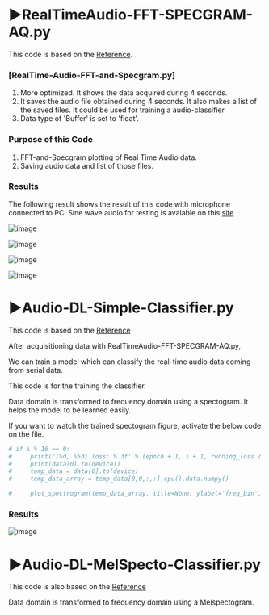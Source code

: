 # ▶RealTimeAudio-FFT-SPECGRAM-AQ.py
This code is based on the [Reference](https://github.com/markjay4k/Audio-Spectrum-Analyzer-in-Python).
### [RealTime-Audio-FFT-and-Specgram.py]
1. More optimized. It shows the data acquired during 4 seconds.
2. It saves the audio file obtained during 4 seconds. It also makes a list of the saved files. It could be used for training a audio-classifier.
3. Data type of 'Buffer' is set to 'float'.

### Purpose of this Code 
1. FFT-and-Specgram plotting of Real Time Audio data. 
2. Saving audio data and list of those files.

### Results
The following result shows the result of this code with microphone connected to PC.
Sine wave audio for testing is avalable on this [site](https://www.szynalski.com/tone-generator/)

![image](https://user-images.githubusercontent.com/71545160/131115427-42a692a5-26a9-449a-95f6-bc3a8e57121d.png)

![image](https://user-images.githubusercontent.com/71545160/131115437-8284c60d-74ca-435f-9f7a-5e3d364d4658.png)

![image](https://user-images.githubusercontent.com/71545160/131115481-ddfcd4a7-e98d-412a-be42-ddda25dcb752.png)

![image](https://user-images.githubusercontent.com/71545160/131115514-78c40053-4903-4be2-93a7-543c81b900de.png)


# ▶Audio-DL-Simple-Classifier.py
This code is based on the [Reference](https://towardsdatascience.com/audio-deep-learning-made-simple-sound-classification-step-by-step-cebc936bbe5)

After acquisitioning data with RealTimeAudio-FFT-SPECGRAM-AQ.py,

We can train a model which can classify the real-time audio data coming from serial data.

This code is for the training the classifier.

Data domain is transformed to frequency domain using a spectogram. It helps the model to be learned easily.

If you want to watch the trained spectogram figure, activate the below code on the file.

```python
# if i % 16 == 0:    
#     print('[%d, %5d] loss: %.3f' % (epoch + 1, i + 1, running_loss / 10))
#     print(data[0].to(device))
#     temp_data = data[0].to(device)
#     temp_data_array = temp_data[0,0,:,:].cpu().data.numpy()

#     plot_spectrogram(temp_data_array, title=None, ylabel='freq_bin', aspect='auto', xmax=None)
```

### Results
![image](https://user-images.githubusercontent.com/71545160/131941710-311b98b4-3029-4825-a6ee-01d20b4829db.png)

# ▶Audio-DL-MelSpecto-Classifier.py
This code is also based on the [Reference](https://towardsdatascience.com/audio-deep-learning-made-simple-sound-classification-step-by-step-cebc936bbe5)

Data domain is transformed to frequency domain using a Melspectogram.



